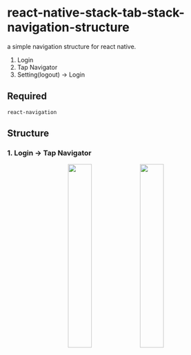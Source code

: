 # react-native-stack-tab-stack-navigation-structure

a simple navigation structure for react native.<br>

1. Login
2. Tap Navigator
3. Setting(logout) -> Login

## Required

    react-navigation

## Structure

### 1. Login -> Tap Navigator

<center><img src="img/login" width="33%"><img src="img/home" width="33%"></center>